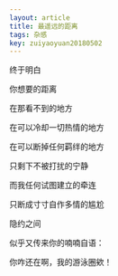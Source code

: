 ```yaml
---
layout: article
title: 最遥远的距离
tags: 杂感
key: zuiyaoyuan20180502
---
```


终于明白

你想要的距离

在那看不到的地方
  <!--more-->

在可以冷却一切热情的地方

在可以断掉任何羁绊的地方

只剩下不被打扰的宁静

而我任何试图建立的牵连

只断成寸寸自作多情的尴尬

隐约之间

似乎又传来你的喃喃自语：

你咋还在啊，我的游泳圈欸！
